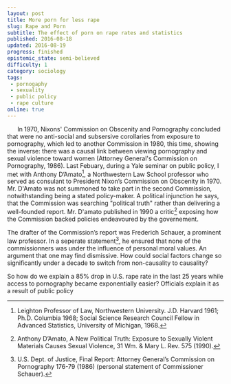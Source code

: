 ```yaml
---
layout: post
title: More porn for less rape
slug: Rape and Porn
subtitle: The effect of porn on rape rates and statistics
published: 2016-08-18
updated: 2016-08-19
progress: finished
epistemic_state: semi-believed
difficulty: 1
category: sociology
tags:
 - pornogaphy
 - sexuality
 - public policy
 - rape culture
online: true
---
```

&nbsp;&nbsp;&nbsp;&nbsp;&nbsp;&nbsp;In 1970, Nixons' Commission on Obscenity and Pornography concluded that were no anti-social and subsersive corollaries from exposure to pornography, which led to another Commission in 1980, this time, showing the inverse: there was a causal link between viewing pornography and sexual violence toward women (Attorney General's Commission on Pornography, 1986). Last Febuary, during a Yale seminar on public policy, I met with Anthony D’Amato[^damato], a Northwestern Law School professor who served as consulant to President Nixon’s Commission on Obscenity in 1970. Mr. D'Amato was not summoned to take part in the second Commission, notwithstanding being a stated policy-maker. A political injunction he says, that the Commission was searching "political truth" rather than delivering a well-founded report. Mr. D'amato published in 1990 a critic[^damato_political_truth] exposing how the Commission  backed policies endeavoured by the governement.

The drafter of the Commission’s report was Frederich Schauer, a prominent law professor. In a seperate statement[^schauer_statement], he ensured that none of the commissionners was under the influence of personal moral values. An argument that one may find dismissive. How could social factors change so significantly under a decade to switch from non-causality to causality?

So how do we explain a 85% drop in U.S. rape rate in the last 25 years while access to pornography became exponentially easier? Officials explain it as a result of public policy

[^schauer_statement]: U.S. Dept. of Justice, Final Report: Attorney General’s Commission on Pornography 176-79 (1986) (personal statement of Commissioner Schauer).
[^damato]: Leighton Professor of Law, Northwestern University. J.D. Harvard 1961; Ph.D. Columbia 1968; Social Science Research Council Fellow in Advanced Statistics, University of Michigan, 1968.
[^damato_political_truth]: Anthony D’Amato, A New Political Truth: Exposure to Sexually Violent Materials Causes Sexual Violence, 31 Wm. & Mary L. Rev. 575 (1990).